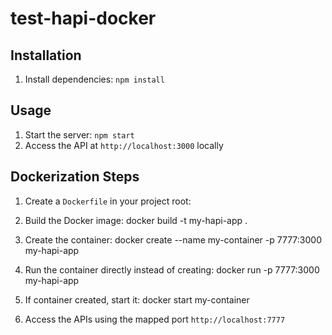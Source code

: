 # test-hapi-docker

## Installation
1. Install dependencies: `npm install`

## Usage

1. Start the server: `npm start`
2. Access the API at `http://localhost:3000` locally

## Dockerization Steps

1. Create a `Dockerfile` in your project root:

2. Build the Docker image:
    docker build -t my-hapi-app .

3. Create the container:
    docker create --name my-container -p 7777:3000 my-hapi-app

4. Run the container directly instead of creating:
    docker run -p 7777:3000 my-hapi-app

5. If container created, start it:
    docker start my-container

6. Access the APIs using the mapped port `http://localhost:7777`